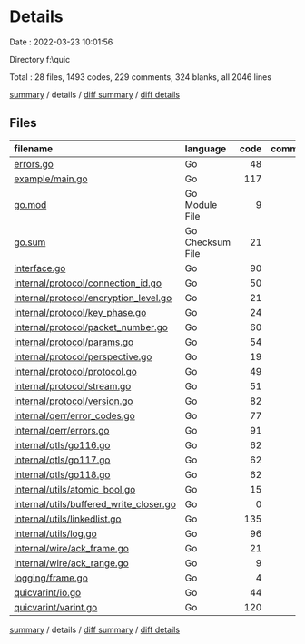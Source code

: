 # Details

Date : 2022-03-23 10:01:56

Directory f:\quic

Total : 28 files,  1493 codes, 229 comments, 324 blanks, all 2046 lines

[summary](results.md) / details / [diff summary](diff.md) / [diff details](diff-details.md)

## Files
| filename | language | code | comment | blank | total |
| :--- | :--- | ---: | ---: | ---: | ---: |
| [errors.go](/errors.go) | Go | 48 | 2 | 8 | 58 |
| [example/main.go](/example/main.go) | Go | 117 | 3 | 19 | 139 |
| [go.mod](/go.mod) | Go Module File | 9 | 0 | 4 | 13 |
| [go.sum](/go.sum) | Go Checksum File | 21 | 0 | 1 | 22 |
| [interface.go](/interface.go) | Go | 90 | 0 | 20 | 110 |
| [internal/protocol/connection_id.go](/internal/protocol/connection_id.go) | Go | 50 | 0 | 10 | 60 |
| [internal/protocol/encryption_level.go](/internal/protocol/encryption_level.go) | Go | 21 | 0 | 4 | 25 |
| [internal/protocol/key_phase.go](/internal/protocol/key_phase.go) | Go | 24 | 0 | 6 | 30 |
| [internal/protocol/packet_number.go](/internal/protocol/packet_number.go) | Go | 60 | 0 | 7 | 67 |
| [internal/protocol/params.go](/internal/protocol/params.go) | Go | 54 | 87 | 54 | 195 |
| [internal/protocol/perspective.go](/internal/protocol/perspective.go) | Go | 19 | 0 | 4 | 23 |
| [internal/protocol/protocol.go](/internal/protocol/protocol.go) | Go | 49 | 3 | 13 | 65 |
| [internal/protocol/stream.go](/internal/protocol/stream.go) | Go | 51 | 0 | 10 | 61 |
| [internal/protocol/version.go](/internal/protocol/version.go) | Go | 82 | 16 | 14 | 112 |
| [internal/qerr/error_codes.go](/internal/qerr/error_codes.go) | Go | 77 | 3 | 7 | 87 |
| [internal/qerr/errors.go](/internal/qerr/errors.go) | Go | 91 | 5 | 28 | 124 |
| [internal/qtls/go116.go](/internal/qtls/go116.go) | Go | 62 | 25 | 14 | 101 |
| [internal/qtls/go117.go](/internal/qtls/go117.go) | Go | 62 | 25 | 14 | 101 |
| [internal/qtls/go118.go](/internal/qtls/go118.go) | Go | 62 | 25 | 14 | 101 |
| [internal/utils/atomic_bool.go](/internal/utils/atomic_bool.go) | Go | 15 | 0 | 5 | 20 |
| [internal/utils/buffered_write_closer.go](/internal/utils/buffered_write_closer.go) | Go | 0 | 0 | 1 | 1 |
| [internal/utils/linkedlist.go](/internal/utils/linkedlist.go) | Go | 135 | 25 | 18 | 178 |
| [internal/utils/log.go](/internal/utils/log.go) | Go | 96 | 0 | 15 | 111 |
| [internal/wire/ack_frame.go](/internal/wire/ack_frame.go) | Go | 21 | 0 | 7 | 28 |
| [internal/wire/ack_range.go](/internal/wire/ack_range.go) | Go | 9 | 1 | 4 | 14 |
| [logging/frame.go](/logging/frame.go) | Go | 4 | 0 | 2 | 6 |
| [quicvarint/io.go](/quicvarint/io.go) | Go | 44 | 3 | 13 | 60 |
| [quicvarint/varint.go](/quicvarint/varint.go) | Go | 120 | 6 | 8 | 134 |

[summary](results.md) / details / [diff summary](diff.md) / [diff details](diff-details.md)